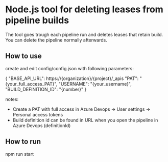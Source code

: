 # Node.js tool for deleting leases from pipeline builds
The tool goes trough each pipeline run and deletes leases that retain build. You can delete the pipeline normally afterwards.

## How to use

create and edit config/config.json with following parameters:

{
    "BASE_API_URL": https://{organization}/{project}/_apis
    "PAT": "{your_full_access_PAT}",
    "USERNAME": "{your_username}",
    "BUILD_DEFINITION_ID": "{number}"
}

notes:
- Create a PAT with full access in Azure Devops -> User settings -> Personal access tokens
- Build definition id can be found in URL when you open the pipeline in Azure Devops (definitionId)

## How to run

npm run start
